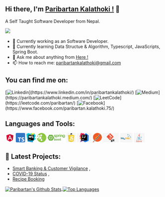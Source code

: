 ## Hi there, I'm [Paribartan Kalathoki !](https://paribartankalathoki.com.np/) 👋

A Self Taught Software Developer from Nepal.

 <img src="https://media.giphy.com/media/1XCcD9VLQZ2Io/giphy.gif" width="400">

- 🔭 Currently working as an Software Developer.
- 🌱 Currently learning Data Structue & Algorithm, Typescript, JavaScripts, Spring Boot.
- 💬 Ask me about anything from [Here !](https://github.com/paribartankalathoki/paribartankalathoki/issues)
- 📫 How to reach me: paribartankalathoki@gmail.com

<h2> You can find me on: </h2>

[![Linkedin](https://img.shields.io/badge/-LinkedIn-222222?logo=Linkedin&link=(https://www.linkedin.com/in/paribartankalathoki/))](https://www.linkedin.com/in/paribartankalathoki/)
[![Medium](https://img.shields.io/badge/-Medium-222222?logo=Medium&link=(https://paribartankalathoki.medium.com/))](https://paribartankalathoki.medium.com/)
[![LeetCode](https://img.shields.io/badge/-LeetCode-222222?logo=LeetCode&link=(https://leetcode.com/paribartan/))](https://leetcode.com/paribartan/)
[![Facebook](https://img.shields.io/badge/-Facebook-222222?logo=Facebook&link=(https://www.facebook.com/paribartan.kalathoki.75/))](https://www.facebook.com/paribartan.kalathoki.75/)

<h2> Languages and Tools: </h2>  

<code><img height="30" src="https://raw.githubusercontent.com/paribartankalathoki/paribartankalathoki/master/assets/angular.png"></code>
<code><img height="30" src="https://raw.githubusercontent.com/paribartankalathoki/paribartankalathoki/master/assets/typescript.png"></code>
<code><img height="30" src="https://raw.githubusercontent.com/paribartankalathoki/paribartankalathoki/master/assets/webstrom.jpg"></code>
<code><img height="30" src="https://raw.githubusercontent.com/paribartankalathoki/paribartankalathoki/master/assets/rest.png"></code>
<code><img height="30" src="https://raw.githubusercontent.com/paribartankalathoki/paribartankalathoki/master/assets/spring.png"></code>
<code><img height="30" src="https://raw.githubusercontent.com/paribartankalathoki/paribartankalathoki/master/assets/js.jpg"></code>
<code><img height="30" src="https://raw.githubusercontent.com/paribartankalathoki/paribartankalathoki/master/assets/intellij.jpeg"></code>
<code><img height="30" src="https://raw.githubusercontent.com/paribartankalathoki/paribartankalathoki/master/assets/postman.png"></code>
<code><img height="30" src="https://raw.githubusercontent.com/paribartankalathoki/paribartankalathoki/master/assets/git.jpg"></code>
<code><img height="30" src="https://raw.githubusercontent.com/paribartankalathoki/paribartankalathoki/master/assets/mysql.jpg"></code>
<code><img height="30" src="https://raw.githubusercontent.com/paribartankalathoki/paribartankalathoki/master/assets/java.jpg"></code>

<h2> 📕 Latest Projects: </h2>

- [Smart Banking & Customer Vigilance](https://bit.ly/31PWVZb) ,
- [COVID-19 Status](https://bit.ly/2yiOhHR) ,
- [Recipe Booking](https://recipe-book-5a0c1.firebaseapp.com/auth)


<a href="https://github-readme-stats.vercel.app/api?username=paribartankalathoki">
  <img align="center" src="https://github-readme-stats.vercel.app/api?username=paribartankalathoki&show_icons=true& &hide=javascript,html=true&include_all_commits=true&theme=algolia" alt="Paribartan's Github Stats" />
  <img align="center" src="https://github-readme-stats.vercel.app/api/top-langs?username=paribartankalathoki&hide=html, css, c, batchfile, shell&theme=algolia" alt="Top Languages" />
</a>
<a href="https://github-readme-stats.vercel.app/api?username=paribartankalathoki">
